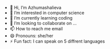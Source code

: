 - 👋 Hi, I’m Azhumashalieva
- 👀 I’m interested in computer science
- 🌱 I’m currently learning coding
- 💞️ I’m looking to collaborate on ...
- 📫 How to reach me email
- 😄 Pronouns: she/her
- ⚡ Fun fact: I can speak on 5 diffrent languages

<!---
Azhumashalieva/Azhumashalieva is a ✨ special ✨ repository because its `README.md` (this file) appears on your GitHub profile.
You can click the Preview link to take a look at your changes.
--->
